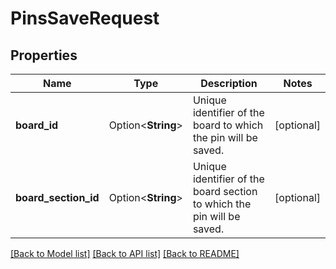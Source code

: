 # PinsSaveRequest

## Properties

Name | Type | Description | Notes
------------ | ------------- | ------------- | -------------
**board_id** | Option<**String**> | Unique identifier of the board to which the pin will be saved. | [optional]
**board_section_id** | Option<**String**> | Unique identifier of the board section to which the pin will be saved. | [optional]

[[Back to Model list]](../README.md#documentation-for-models) [[Back to API list]](../README.md#documentation-for-api-endpoints) [[Back to README]](../README.md)


